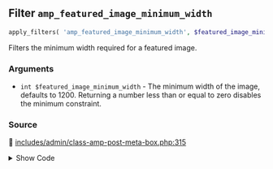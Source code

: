 ## Filter `amp_featured_image_minimum_width`

```php
apply_filters( 'amp_featured_image_minimum_width', $featured_image_minimum_width );
```

Filters the minimum width required for a featured image.

### Arguments

* `int $featured_image_minimum_width` - The minimum width of the image, defaults to 1200.                                          Returning a number less than or equal to zero disables the minimum constraint.

### Source

:link: [includes/admin/class-amp-post-meta-box.php:315](/includes/admin/class-amp-post-meta-box.php#L315)

<details>
<summary>Show Code</summary>

```php
$featured_image_minimum_width = (int) apply_filters( 'amp_featured_image_minimum_width', $default_width );
```

</details>
